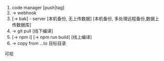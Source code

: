1. code manager [push|tag] 
1. -> webhook 
1. [-> bak] - server [本机备份, 无上传数据] [本机备份, 多处理远程备份,数据上传数据库]
1. -> git pull [线下编译]
1. [-> npm i] [-> npm run build] [线上编译] 
1. -> copy from ...to 目标目录

可视